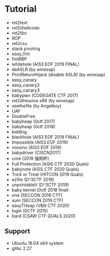 # Tutorial

* ret2text
* ret2shellcode
* ret2libc
* ROP
* ret2csu
* stack pivoting
* easy_fmt
* fmtRBP 
* whitehole (AIS3 EOF 2019 FINAL)
* deASLR (by winesap)
* PrintReturnHijack (disable ASLR) (by winesap) 
* easy_canary
* easy_canary2
* easy_canary3
* babypwn (CODEGATE CTF 2017)
* ret2dlresolve x86 (by winesap)
* seethefile (by Angelboy)
* UAF
* DoubleFree
* babyheap (0ctf 2017)
* babyheap (0ctf 2018)
* kidding
* blackhole (AIS3 EOF 2019 FINAL)
* Impossible (AIS3 EOF 2019)
* nonono (AIS3 EOF 2019)
* babydriver (CISCN2017)
* core (2018 强网杯)
* Full Protection (ASIS CTF 2020 Quals)
* babynote (ASIS CTF 2020 Quals)
* Trick or Treat (HITCON 2019 Quals)
* ezfile (D^3CTF 2019)
* unprintableV (D^3CTF 2019)
* baby kernel (0ctf 2018 final)
* one (SECCON 2019 CTF)
* sum (SECCON 2019 CTF)
* easyTHeap (V&N CTF 2020)
* login (0CTF 2015)
* bard (CSAW CTF QUALS 2020)

## Support
* Ubuntu 18.04 x64 system
* glibc 2.27
